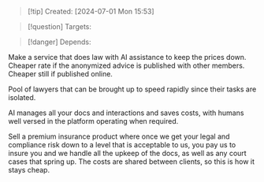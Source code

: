 
>[!tip] Created: [2024-07-01 Mon 15:53]

>[!question] Targets: 

>[!danger] Depends: 

Make a service that does law with AI assistance to keep the prices down.
Cheaper rate if the anonymized advice is published with other members.
Cheaper still if published online.

Pool of lawyers that can be brought up to speed rapidly since their tasks are isolated.

AI manages all your docs and interactions and saves costs, with humans well versed in the platform operating when required.

Sell a premium insurance product where once we get your legal and compliance risk down to a level that is acceptable to us, you pay us to insure you and we handle all the upkeep of the docs, as well as any court cases that spring up.  The costs are shared between clients, so this is how it stays cheap.